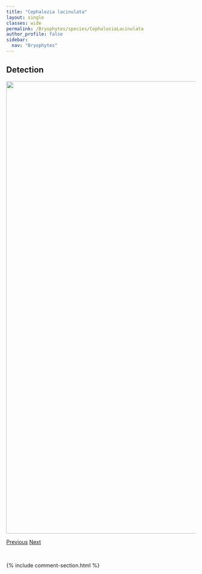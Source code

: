 ```yaml
---
title: "Cephalozia lacinulata"
layout: single
classes: wide
permalink: /Bryophytes/species/CephaloziaLacinulata
author_profile: false
sidebar:
  nav: "Bryophytes"
---
```


<h2>Detection</h2>

<a href="https://drive.google.com/uc?export=view&id=1vpExqqkBf9PsCeA3z70BLe_Smmibskbi">
<img src="https://drive.google.com/uc?export=view&id=1vpExqqkBf9PsCeA3z70BLe_Smmibskbi" height = "1200" width = "800">
</a>


<a href="/DevelopmentWebsite/Bryophytes/species/CephaloziaCatenulata" class="pagination--pager" title="Cephalozia catenulata">Previous</a> <a href="/DevelopmentWebsite/Bryophytes/species/CephaloziaLeucantha" class="pagination--pager" title="Cephalozia leucantha">Next</a>

<p>&nbsp;</p>

{% include comment-section.html %}
